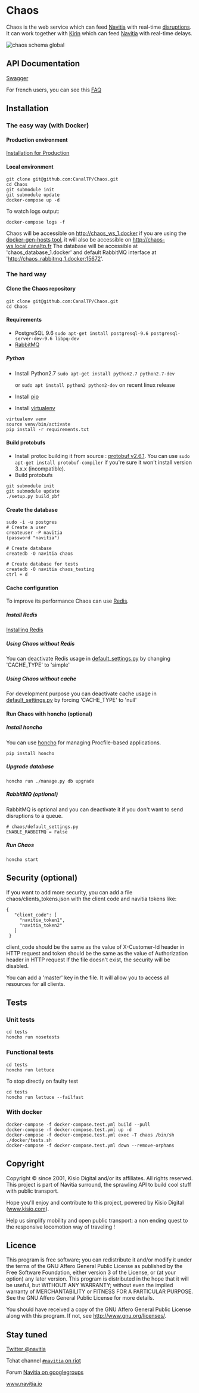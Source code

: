 # Chaos
Chaos is the web service which can feed [Navitia](https://github.com/CanalTP/navitia) with real-time [disruptions](http://doc.navitia.io/#traffic-reports).
It can work together with [Kirin](https://github.com/CanalTP/kirin) which can feed [Navitia](https://github.com/CanalTP/navitia) with real-time delays.

![chaos schema global](documentation/chaos_global.jpg)

## API Documentation

[Swagger](http://petstore.swagger.io/?url=https://raw.githubusercontent.com/CanalTP/Chaos/master/documentation/swagger.yml)

For french users, you can see this [FAQ](documentation/faq_fr.md)

## Installation

### The easy way (with Docker)

#### Production environment

[Installation for Production](documentation/build_and_deploy_prod_env.md)


#### Local environment
```
git clone git@github.com:CanalTP/Chaos.git
cd Chaos
git submodule init
git submodule update
docker-compose up -d
```

To watch logs output: 
```
docker-compose logs -f
``` 

Chaos will be accessible on http://chaos_ws_1.docker if you are using the [docker-gen-hosts tool](https://github.com/vincentlepot/docker-gen-hosts), it will also be accessible on http://chaos-ws.local.canaltp.fr 
The database will be accessible at 'chaos_database_1.docker' and default RabbitMQ interface at 'http://chaos_rabbitmq_1.docker:15672'.


### The hard way

#### Clone the Chaos repository
```
git clone git@github.com:CanalTP/Chaos.git
cd Chaos
```

#### Requirements
- PostgreSQL 9.6 `sudo apt-get install postgresql-9.6 postgresql-server-dev-9.6 libpq-dev`
- [RabbitMQ](https://www.rabbitmq.com/download.html)
##### Python
- Install Python2.7 `sudo apt-get install python2.7 python2.7-dev`
  
  or `sudo apt install python2 python2-dev` on recent linux release
- Install [pip](https://pip.pypa.io/en/latest/installing/)
- Install [virtualenv](http://virtualenv.readthedocs.org/en/latest/installation.html)

```
virtualenv venv
source venv/bin/activate
pip install -r requirements.txt
```

#### Build protobufs
- Install protoc building it from source : [protobuf v2.6.1](https://github.com/protocolbuffers/protobuf/releases/download/v2.6.1/protobuf-2.6.1.zip). You can use `sudo apt-get install protobuf-compiler` if you're sure it won't install version 3.x.x (incompatible).
- Build protobufs

```
git submodule init
git submodule update
./setup.py build_pbf
```


#### Create the database
```
sudo -i -u postgres
# Create a user
createuser -P navitia
(password "navitia")

# Create database
createdb -O navitia chaos

# Create database for tests
createdb -O navitia chaos_testing
ctrl + d
```
#### Cache configuration
To improve its performance Chaos can use [Redis](https://redis.io/).

##### Install Redis
[Installing Redis](https://redis.io/topics/quickstart)

##### Using Chaos without Redis
You can deactivate Redis usage in [default_settings.py](https://github.com/CanalTP/Chaos/blob/master/chaos/default_settings.py#L18) by changing 'CACHE_TYPE' to 'simple'

##### Using Chaos without cache
For development purpose you can deactivate cache usage in [default_settings.py](https://github.com/CanalTP/Chaos/blob/master/chaos/default_settings.py#L18) by forcing 'CACHE_TYPE' to 'null'

#### Run Chaos with honcho (optional)
##### Install honcho
You can use [honcho](https://github.com/nickstenning/honcho) for managing Procfile-based applications.

```
pip install honcho
```

##### Upgrade database

```
honcho run ./manage.py db upgrade
```

##### RabbitMQ (optional)
RabbitMQ is optional and you can deactivate it if you don't want to send disruptions to a queue.

```
# chaos/default_settings.py
ENABLE_RABBITMQ = False
```

##### Run Chaos
```
honcho start
```

## Security (optional)

If you want to add more security, you can add a file chaos/clients_tokens.json with the client code and navitia tokens like:
```
{
   "client_code": [
     "navitia_token1",
     "navitia_token2"
   ]
 }
```
client_code should be the same as the value of X-Customer-Id header in HTTP request and token should be the same as the value of Authorization header in HTTP request
If the file doesn't exist, the security will be disabled.

You can add a 'master' key in the file. It will allow you to access all resources for all clients.

## Tests

### Unit tests
```
cd tests
honcho run nosetests
```

### Functional tests
```
cd tests
honcho run lettuce
```
To stop directly on faulty test
```
cd tests
honcho run lettuce --failfast
```

### With docker
```
docker-compose -f docker-compose.test.yml build --pull
docker-compose -f docker-compose.test.yml up -d
docker-compose -f docker-compose.test.yml exec -T chaos /bin/sh ./docker/tests.sh
docker-compose -f docker-compose.test.yml down --remove-orphans
```

## Copyright

Copyright © since 2001, Kisio Digital and/or its affiliates. All rights reserved.
This project is part of Navitia surround, the sprawling API to build cool stuff with public transport.

Hope you'll enjoy and contribute to this project, powered by Kisio Digital (www.kisio.com).
    
Help us simplify mobility and open public transport: a non ending quest to the responsive locomotion way of traveling !
   
## Licence

This program is free software; you can redistribute it and/or modify it under the terms of the GNU Affero General Public License as published by
the Free Software Foundation, either version 3 of the License, or (at your option) any later version.
This program is distributed in the hope that it will be useful,
but WITHOUT ANY WARRANTY; without even the implied warranty of
MERCHANTABILITY or FITNESS FOR A PARTICULAR PURPOSE. See the
GNU Affero General Public License for more details.

You should have received a copy of the GNU Affero General Public License
along with this program. If not, see <http://www.gnu.org/licenses/>.

## Stay tuned

[Twitter @navitia](https://twitter.com/navitia)

Tchat channel [`#navitia` on riot](https://riot.im/app/#/room/#navitia:matrix.org)

Forum [Navitia on googlegroups](https://groups.google.com/d/forum/navitia)

www.navitia.io

